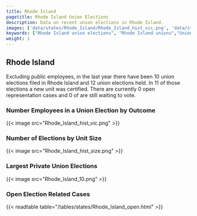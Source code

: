 ```yaml
---
title: Rhode Island
pagetitle: Rhode Island Union Elections
description: Data on recent union elections in Rhode Island.
images: ['data/states/Rhode_Island/Rhode_Island_hist_vic.png', 'data/states/Rhode_Island/Rhode_Island_hist_size.png', 'data/states/Rhode_Island/Rhode_Island_10.png']
keywords: ["Rhode Island union elections", "Rhode Island unions","Union elections"]
weight: 1
---
```

##  Rhode Island

Excluding public employees, in the last year there have been 10 union elections filed in Rhode Island and 12 union elections held. In 11 of those elections a new unit was certified. There are currently 0 open representation cases and 0 of are still waiting to vote.

### Number Employees in a Union Election by Outcome
{{< image src="Rhode_Island_hist_vic.png" >}}

### Number of Elections by Unit Size
{{< image src="Rhode_Island_hist_size.png" >}}

### Largest Private Union Elections
{{< image src="Rhode_Island_10.png" >}}

### Open Election Related Cases
{{< readtable table="/tables/states/Rhode_Island_open.html" >}}

